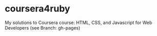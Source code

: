 # coursera4ruby

My solutions to Coursera course: HTML, CSS, and Javascript for Web Developers (see Branch: gh-pages)
